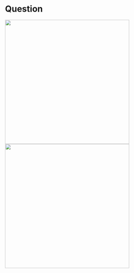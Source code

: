 # Question
<img width="409" src="https://github.com/user-attachments/assets/777d82d0-d8aa-41aa-a5d4-52df6631f9e2"/> 
<img width="409" src="https://github.com/user-attachments/assets/cec5638c-3529-4467-ab3b-07b2058676dc"/> 
